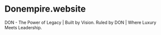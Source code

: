 # Donempire.website
DON - The Power of Legacy | Built by Vision. Ruled by DON | Where Luxury Meets Leadership.
